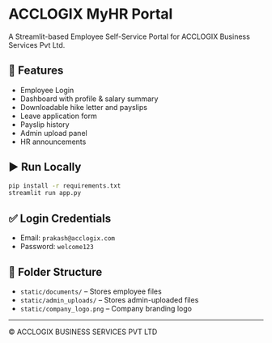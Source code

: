 # ACCLOGIX MyHR Portal

A Streamlit-based Employee Self-Service Portal for ACCLOGIX Business Services Pvt Ltd.

## 🔧 Features
- Employee Login
- Dashboard with profile & salary summary
- Downloadable hike letter and payslips
- Leave application form
- Payslip history
- Admin upload panel
- HR announcements

## ▶️ Run Locally
```bash
pip install -r requirements.txt
streamlit run app.py
```

## ✅ Login Credentials
- Email: `prakash@acclogix.com`
- Password: `welcome123`

## 📁 Folder Structure
- `static/documents/` – Stores employee files
- `static/admin_uploads/` – Stores admin-uploaded files
- `static/company_logo.png` – Company branding logo

---
© ACCLOGIX BUSINESS SERVICES PVT LTD
